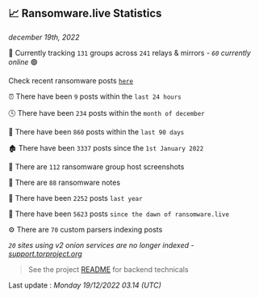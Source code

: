 
## 📈 Ransomware.live Statistics
_december 19th, 2022_

🔎 Currently tracking `131` groups across `241` relays & mirrors - _`60` currently online_ 🟢

Check recent ransomware posts [`here`](recentposts.md)


⏰ There have been `9` posts within the `last 24 hours`

🕓 There have been `234` posts within the `month of december`

📅 There have been `860` posts within the `last 90 days`

🏚 There have been `3337` posts since the `1st January 2022`

📸 There are `112` ransomware group host screenshots

📝 There are `88` ransomware notes

🚀 There have been `2252` posts `last year`

🐣 There have been `5623` posts `since the dawn of ransomware.live`

⚙️ There are `70` custom parsers indexing posts

_`20` sites using v2 onion services are no longer indexed - [support.torproject.org](https://support.torproject.org/onionservices/v2-deprecation/)_

> See the project [README](https://github.com/jmousqueton/ransomwatch#readme) for backend technicals



Last update : _Monday 19/12/2022 03.14 (UTC)_

